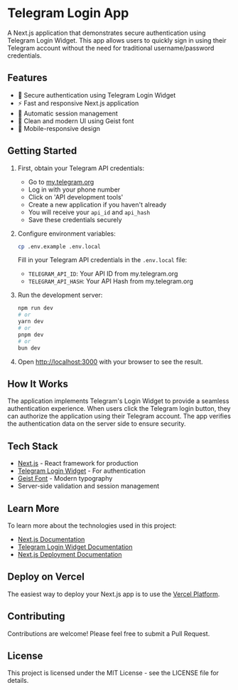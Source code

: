 # Telegram Login App

A Next.js application that demonstrates secure authentication using Telegram Login Widget. This app allows users to quickly sign in using their Telegram account without the need for traditional username/password credentials.

## Features

- 🔐 Secure authentication using Telegram Login Widget
- ⚡ Fast and responsive Next.js application
- 🔄 Automatic session management
- 🎨 Clean and modern UI using Geist font
- 📱 Mobile-responsive design

## Getting Started

1. First, obtain your Telegram API credentials:
   - Go to [my.telegram.org](https://my.telegram.org/auth)
   - Log in with your phone number
   - Click on 'API development tools'
   - Create a new application if you haven't already
   - You will receive your `api_id` and `api_hash`
   - Save these credentials securely

2. Configure environment variables:
   ```bash
   cp .env.example .env.local
   ```
   Fill in your Telegram API credentials in the `.env.local` file:
   - `TELEGRAM_API_ID`: Your API ID from my.telegram.org
   - `TELEGRAM_API_HASH`: Your API Hash from my.telegram.org

3. Run the development server:
   ```bash
   npm run dev
   # or
   yarn dev
   # or
   pnpm dev
   # or
   bun dev
   ```

4. Open [http://localhost:3000](http://localhost:3000) with your browser to see the result.

## How It Works

The application implements Telegram's Login Widget to provide a seamless authentication experience. When users click the Telegram login button, they can authorize the application using their Telegram account. The app verifies the authentication data on the server side to ensure security.

## Tech Stack

- [Next.js](https://nextjs.org/) - React framework for production
- [Telegram Login Widget](https://core.telegram.org/widgets/login) - For authentication
- [Geist Font](https://vercel.com/font) - Modern typography
- Server-side validation and session management

## Learn More

To learn more about the technologies used in this project:

- [Next.js Documentation](https://nextjs.org/docs)
- [Telegram Login Widget Documentation](https://core.telegram.org/widgets/login)
- [Next.js Deployment Documentation](https://nextjs.org/docs/app/building-your-application/deploying)

## Deploy on Vercel

The easiest way to deploy your Next.js app is to use the [Vercel Platform](https://vercel.com/new?utm_medium=default-template&filter=next.js&utm_source=create-next-app&utm_campaign=create-next-app-readme).

## Contributing

Contributions are welcome! Please feel free to submit a Pull Request.

## License

This project is licensed under the MIT License - see the LICENSE file for details.
